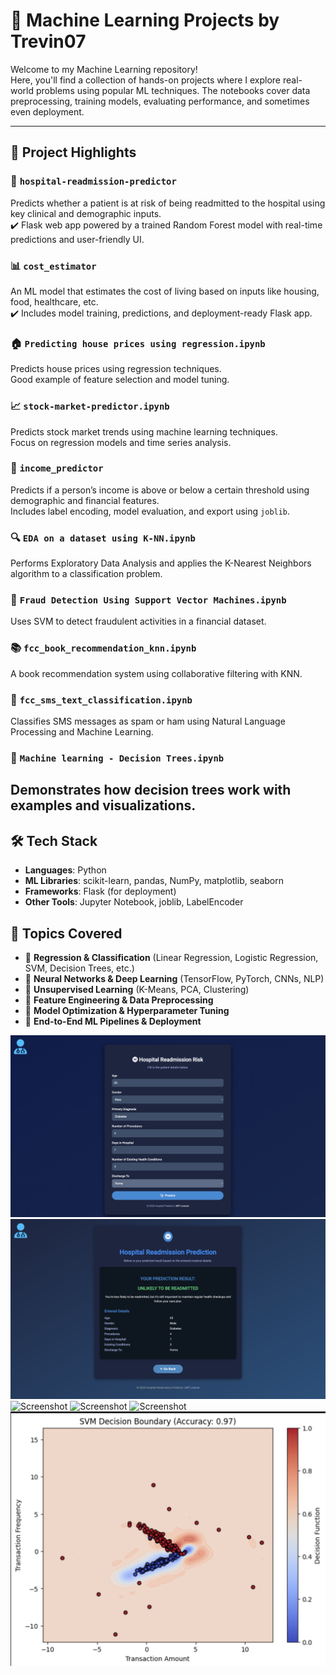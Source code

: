 # 🚀 Machine Learning Projects by Trevin07

Welcome to my Machine Learning repository!  
Here, you'll find a collection of hands-on projects where I explore real-world problems using popular ML techniques. The notebooks cover data preprocessing, training models, evaluating performance, and sometimes even deployment.

---

## 📁 Project Highlights

### 🏥 `hospital-readmission-predictor`  
Predicts whether a patient is at risk of being readmitted to the hospital using key clinical and demographic inputs.  
✔️ Flask web app powered by a trained Random Forest model with real-time predictions and user-friendly UI.


### 📊 `cost_estimator`
An ML model that estimates the cost of living based on inputs like housing, food, healthcare, etc.  
✔️ Includes model training, predictions, and deployment-ready Flask app.


### 🏠 `Predicting house prices using regression.ipynb`
Predicts house prices using regression techniques.  
Good example of feature selection and model tuning.

### 📈 `stock-market-predictor.ipynb`
Predicts stock market trends using machine learning techniques.  
Focus on regression models and time series analysis.

### 💼 `income_predictor`
Predicts if a person’s income is above or below a certain threshold using demographic and financial features.  
Includes label encoding, model evaluation, and export using `joblib`.

### 🔍 `EDA on a dataset using K-NN.ipynb`
Performs Exploratory Data Analysis and applies the K-Nearest Neighbors algorithm to a classification problem.

### 🔐 `Fraud Detection Using Support Vector Machines.ipynb`
Uses SVM to detect fraudulent activities in a financial dataset.

### 📚 `fcc_book_recommendation_knn.ipynb`
A book recommendation system using collaborative filtering with KNN.

### 📱 `fcc_sms_text_classification.ipynb`
Classifies SMS messages as spam or ham using Natural Language Processing and Machine Learning.

### 🌳 `Machine learning - Decision Trees.ipynb`
Demonstrates how decision trees work with examples and visualizations.
---

## 🛠 Tech Stack

- **Languages**: Python  
- **ML Libraries**: scikit-learn, pandas, NumPy, matplotlib, seaborn  
- **Frameworks**: Flask (for deployment)  
- **Other Tools**: Jupyter Notebook, joblib, LabelEncoder  

## 📌 Topics Covered  
- 🔹 **Regression & Classification** (Linear Regression, Logistic Regression, SVM, Decision Trees, etc.)  
- 🔹 **Neural Networks & Deep Learning** (TensorFlow, PyTorch, CNNs, NLP)  
- 🔹 **Unsupervised Learning** (K-Means, PCA, Clustering)  
- 🔹 **Feature Engineering & Data Preprocessing**  
- 🔹 **Model Optimization & Hyperparameter Tuning**  
- 🔹 **End-to-End ML Pipelines & Deployment**  


![Screenshot](screenshoth1.png)
![Screenshot](screenshoth2.png)
![Screenshot](screenshot.png)
![Screenshot](screenshot1.png)
![Screenshot](screenshot2.png)
![Decision Boundary](Decision%20boundary.png)

